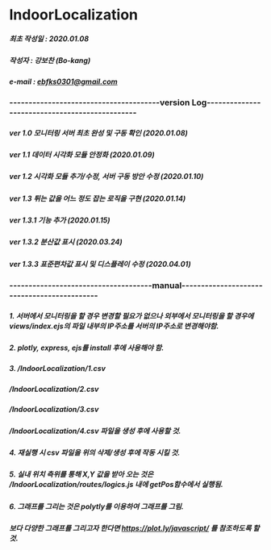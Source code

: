 # IndoorLocalization

##### 최초 작성일 : 2020.01.08 
##### 작성자 : 강보찬 (Bo-kang) 
##### e-mail : ebfks0301@gmail.com 
#####
### ---------------------------------------version Log-----------------------------------------------
##### ver 1.0 모니터링 서버 최초 완성 및 구동 확인 (2020.01.08)
##### ver 1.1 데이터 시각화 모듈 안정화 (2020.01.09)
##### ver 1.2 시각화 모듈 추가/수정, 서버 구동 방안 수정 (2020.01.10)
##### ver 1.3 튀는 값을 어느 정도 잡는 로직을 구현 (2020.01.14)
##### ver 1.3.1 기능 추가 (2020.01.15)
##### ver 1.3.2 분산값 표시 (2020.03.24)
##### ver 1.3.3 표준편차값 표시 및 디스플레이 수정 (2020.04.01)
#####
#####
### -------------------------------------manual--------------------------------------------
##### 1. 서버에서 모니터링을 할 경우 변경할 필요가 없으나 외부에서 모니터링을 할 경우에 views/index.ejs의 파일 내부의 IP주소를 서버의 IP주소로 변경해야함.
#####
##### 2. plotly, express, ejs를 install 후에 사용해야 함.
#####
##### 3.  /IndoorLocalization/1.csv
#####     /IndoorLocalization/2.csv
#####     /IndoorLocalization/3.csv
#####     /IndoorLocalization/4.csv 파일을 생성 후에 사용할 것.
#####    
##### 4. 재실행 시 csv 파일을 위의 삭제/생성 후에 작동 시킬 것.
#####
##### 5. 실내 위치 측위를 통해 X,Y 값을 받아 오는 것은 /IndoorLocalization/routes/logics.js 내에 getPos함수에서 실행됨.
#####
##### 6. 그래프를 그리는 것은 polytly를 이용하여 그래프를 그림.
#####    보다 다양한 그래프를 그리고자 한다면 https://plot.ly/javascript/ 를 참조하도록 할 것.

